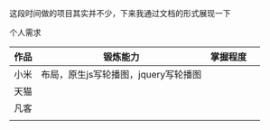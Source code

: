 这段时间做的项目其实并不少，下来我通过文档的形式展现一下

个人需求

|  作品  |          锻炼能力          | 掌握程度 |      |
| :--: | :--------------------: | :--: | :--: |
|  小米  | 布局，原生js写轮播图，jquery写轮播图 |      |      |
|  天猫  |                        |      |      |
|  凡客  |                        |      |      |
|      |                        |      |      |

